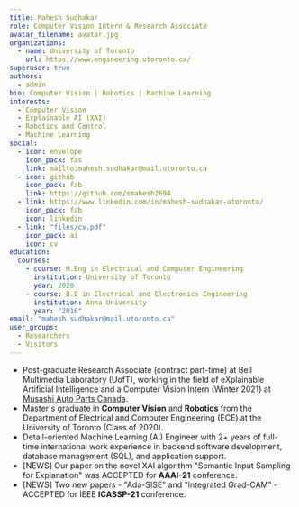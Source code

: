 ```yaml
---
title: Mahesh Sudhakar
role: Computer Vision Intern & Research Associate
avatar_filename: avatar.jpg
organizations:
  - name: University of Toronto
    url: https://www.engineering.utoronto.ca/
superuser: true
authors:
  - admin
bio: Computer Vision | Robotics | Machine Learning
interests:
  - Computer Vision
  - Explainable AI (XAI)
  - Robotics and Control
  - Machine Learning
social:
  - icon: envelope
    icon_pack: fas
    link: mailto:mahesh.sudhakar@mail.utoronto.ca
  - icon: github
    icon_pack: fab
    link: https://github.com/smahesh2694
  - link: https://www.linkedin.com/in/mahesh-sudhakar-utoronto/
    icon_pack: fab
    icon: linkedin
  - link: "files/cv.pdf"
    icon_pack: ai
    icon: cv
education:
  courses:
    - course: M.Eng in Electrical and Computer Engineering
      institution: University of Toronto
      year: 2020
    - course: B.E in Electrical and Electronics Engineering
      institution: Anna University
      year: "2016"
email: "mahesh.sudhakar@mail.utoronto.ca"
user_groups:
  - Researchers
  - Visitors
---
```

* Post-graduate Research Associate (contract part-time) at Bell Multimedia Laboratory (UofT), working in the field of eXplainable Artificial Intelligence and a Computer Vision Intern (Winter 2021) at [Musashi Auto Parts Canada](https://musashiamericas.com/ai-project2/).
* Master's graduate in **Computer Vision** and **Robotics** from the Department of Electrical and Computer Engineering (ECE) at the University of Toronto (Class of 2020).
* Detail-oriented Machine Learning (AI) Engineer with 2+ years of full-time international work experience in backend software development, database management (SQL), and application support.
* [NEWS] Our paper on the novel XAI algorithm "Semantic Input Sampling for Explanation" was ACCEPTED for **AAAI-21** conference.
* [NEWS] Two new papers - "Ada-SISE" and "Integrated Grad-CAM" - ACCEPTED for IEEE **ICASSP-21** conference.

